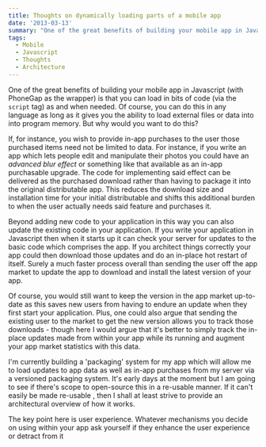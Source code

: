 ```yaml
---
title: Thoughts on dynamically loading parts of a mobile app
date: '2013-03-13'
summary: "One of the great benefits of building your mobile app in Javascript (with PhoneGap as the wrapper) is that you can load in bits of code (via the <code>script<&#47;code> tag) as and when needed. Of course, you can do this in any language as long as it gives you the ability to load external files or data into into program memory. But why would you want to do this?\r\n\r\nIf, for instance, you wish to provide in-app purchases to the user those purchased items need not be limited to data. For instance, if you write an app which lets people edit and manipulate their photos you could have an *advanced blur effect* or something like that available as an in-app purchasable upgrade. The code for implementing said effect can be delivered as the purchased download rather than having to package it into the original distributable app. This reduces the download size and installation time for your initial distributable and shifts this additional burden to when the user actually needs said feature and purchases it. \r\n"
tags:
  - Mobile
  - Javascript
  - Thoughts
  - Architecture
---
```

One of the great benefits of building your mobile app in Javascript (with PhoneGap as the wrapper) is that you can load in bits of code (via the `script` tag) as and when needed. Of course, you can do this in any language as long as it gives you the ability to load external files or data into into program memory. But why would you want to do this?

If, for instance, you wish to provide in-app purchases to the user those purchased items need not be limited to data. For instance, if you write an app which lets people edit and manipulate their photos you could have an *advanced blur effect* or something like that available as an in-app purchasable upgrade. The code for implementing said effect can be delivered as the purchased download rather than having to package it into the original distributable app. This reduces the download size and installation time for your initial distributable and shifts this additional burden to when the user actually needs said feature and purchases it.

Beyond adding new code to your application in this way you can also update the existing code in your application. If you write your application in Javascript then when it starts up it can check your server for updates to the basic code which comprises the app. If you architect things correctly your app could then download those updates and do an in-place hot restart of itself. Surely a much faster process overall than sending the user off the app market to update the app to download and install the latest version of your app.

Of course, you would still want to keep the version in the app market up-to-date as this saves new users from having to endure an update when they first start your application. Plus, one could also argue that sending the existing user to the market to get the new version allows you to track those downloads - though here I would argue that it's better to simply track the in-place updates made from within your app while its running and augment your app market statistics with this data.

I'm currently building a 'packaging' system for my app which will allow me to load updates to app data as well as in-app purchases from my server via a versioned packaging system. It's early days at the moment but I am going to see if there's scope to open-source this in a re-usable manner. If it can't easily be made re-usable , then I shall at least strive to provide an architectural overview of how it works.

The key point here is user experience. Whatever mechanisms you decide on using within your app ask yourself if they enhance the user experience or detract from it
